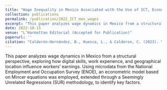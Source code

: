 ```yaml
---
title: "Wage Inequality in Mexico Associated with the Use of ICT, Economic Sectors, and Geographical Location."
collection: publications
permalink: /publication/2022_ICT_mex_wages
excerpt: "This paper analyzes wage dynamics in Mexico from a structural perspective, exploring how digital skills, work experience, and geographical location influence workers’ earnings."
date: 2022-10-15
venue: "L’Harmattan Editorial (Accepted for Publication)"
paperurl: ''
citation: "Calderón-Hernández, B., Huesca, L., & Calderon, C. (2023). \"Wage Inequality in Mexico Associated with the Use of ICT, Economic Sectors, and Geographical Location.\" In C. Berthomieu (Ed.), *Colloque Pluridisciplinaire Internationale Pauvretés Multiples: Les Défis Contemporains, les Évolutions Constatées, et les Politiques Émergentes.* 1(1)."
---
```


This paper analyzes wage dynamics in Mexico from a structural perspective, exploring how digital skills, work experience, and geographical location influence workers’ earnings. Using microdata from the National Employment and Occupation Survey (ENOE), an econometric model based on Mincer equations was employed, extended through a Seemingly Unrelated Regressions (SUR) methodology, to identify key factors.